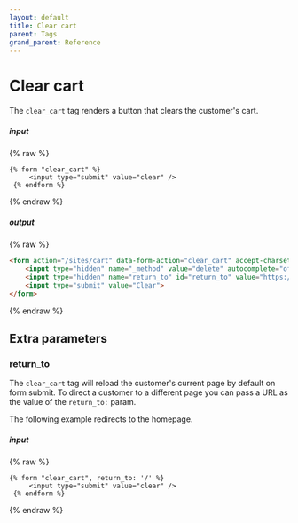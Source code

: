 ```yaml
---
layout: default
title: Clear cart
parent: Tags
grand_parent: Reference
---
```


# Clear cart

The `clear_cart` tag renders a button that clears the customer's cart. 

##### input
{% raw %}
```liquid
{% form "clear_cart" %}
	 <input type="submit" value="clear" />
 {% endform %}
```
{% endraw %}

##### output
{% raw %}
```html
<form action="/sites/cart" data-form-action="clear_cart" accept-charset="UTF-8" method="post">
    <input type="hidden" name="_method" value="delete" autocomplete="off">
    <input type="hidden" name="return_to" id="return_to" value="https://www.creator-website.com/book-tickets" autocomplete="off">
    <input type="submit" value="Clear">
</form>
```
{% endraw %}


## Extra parameters

### return_to

The `clear_cart` tag will reload the customer's current page by default on form submit.
To direct a customer to a different page you can pass a URL as the value of the `return_to:` param.

The following example redirects to the homepage.

##### input
{% raw %}
```liquid
{% form "clear_cart", return_to: '/' %}
	 <input type="submit" value="clear" />
 {% endform %}
```
{% endraw %}
